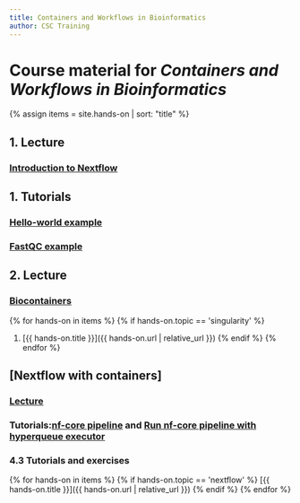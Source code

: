 ```yaml
---
title: Containers and Workflows in Bioinformatics
author: CSC Training
---
```


# Course material for _Containers and Workflows in Bioinformatics_ 

{% assign items = site.hands-on |  sort: "title" %}


## 1. Lecture
### [Introduction to Nextflow](https://a3s.fi/CSC_training/Introduction_workflows.pdf)
## 1. Tutorials
### [Hello-world example](https://yetulaxman.github.io/containers-workflows/hands-on/day4/hello-world-nextflow.html) 
### [FastQC example](https://yetulaxman.github.io/containers-workflows/hands-on/day4/fastqc_nextflow.html)
## 2. Lecture
### [Biocontainers](https://a3s.fi/CSC_training/Biocontainers.pdf)
{% for hands-on in items %}
{% if hands-on.topic == 'singularity' %}
1. [{{ hands-on.title }}]({{ hands-on.url | relative_url }})
{% endif %}
{% endfor %}

## [Nextflow with containers]
### [Lecture](https://a3s.fi/CSC_training/Workflows_singularity_containers.pdf)
### Tutorials:[nf-core pipeline](https://yetulaxman.github.io/containers-workflows/hands-on/day4/nf-core.html) and [Run nf-core pipeline with hyperqueue executor](https://yetulaxman.github.io/containers-workflows/hands-on/day4/nf-core-hyperqueue.html)
### 4.3 Tutorials and exercises
{% for hands-on in items %}
{% if hands-on.topic == 'nextflow' %}
[{{ hands-on.title }}]({{ hands-on.url | relative_url }})
{% endif %}
{% endfor %}

   
